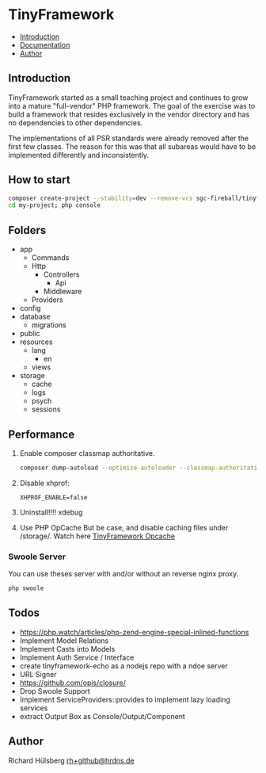 # TinyFramework

- [Introduction](#introduction)
- [Documentation](./docs/index.md)
- [Author](#author)

## Introduction

TinyFramework started as a small teaching project and continues to grow into a mature "full-vendor" PHP framework. The
goal of the exercise was to build a framework that resides exclusively in the vendor directory and has no dependencies
to other dependencies.

The implementations of all PSR standards were already removed after the first few classes. The reason for this was that
all subareas would have to be implemented differently and inconsistently.

## How to start

```bash
composer create-project --stability=dev --remove-vcs sgc-fireball/tinyframework-skeleton my-project master
cd my-project; php console
```

## Folders

- app
    - Commands
    - Http
        - Controllers
            - Api
        - Middleware
    - Providers
- config
- database
    - migrations
- public
- resources
    - lang
        - en
    - views
- storage
    - cache
    - logs
    - psych
    - sessions

## Performance

1. Enable composer classmap authoritative.
    ```bash
    composer dump-autoload --optimize-autoloader --classmap-authoritative
    ```

2. Disable xhprof:
    ```dotenv
    XHPROF_ENABLE=false
    ```

3. Uninstall!!!! xdebug

4. Use PHP OpCache But be case, and disable caching files under /storage/. Watch
   here [TinyFramework Opcache](https://github.com/sgc-fireball/tinyframework-opcache)

### Swoole Server

You can use theses server with and/or without an reverse nginx proxy.

```bash
php swoole
```

## Todos

- https://php.watch/articles/php-zend-engine-special-inlined-functions
- Implement Model Relations
- Implement Casts into Models
- Implement Auth Service / Interface
- create tinyframework-echo as a nodejs repo with a ndoe server
- URL Signer
- https://github.com/opis/closure/
- Drop Swoole Support
- Implement ServiceProviders::provides to implement lazy loading services
- extract Output Box as Console/Output/Component

## Author

Richard Hülsberg <rh+github@hrdns.de>
